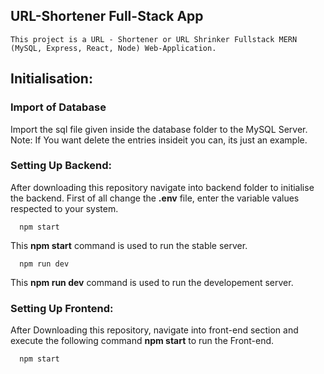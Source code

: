 ## URL-Shortener Full-Stack App

    This project is a URL - Shortener or URL Shrinker Fullstack MERN (MySQL, Express, React, Node) Web-Application.

## Initialisation:

  ### Import of Database
  Import the sql file given inside the database folder to the MySQL Server.
  Note: If You want delete the entries insideit you can, its just an example.

  ### Setting Up Backend:
  After downloading this repository navigate into backend folder to initialise the backend.
  First of all change the  **.env** file, enter the variable values respected to your system.

  ``` shell
    npm start
  ```
  This **npm start** command is used to run the stable server.
  ``` shell
    npm run dev
  ```
  This **npm run dev** command is used to run the developement server.
  
  ### Setting Up Frontend:
  After Downloading this repository, navigate into front-end section and execute the following command **npm start**
  to run the Front-end.
  
  ``` shell
    npm start
  ```
  
  
  
